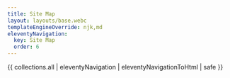 ```yaml
---
title: Site Map
layout: layouts/base.webc
templateEngineOverride: njk,md
eleventyNavigation:
  key: Site Map
  order: 6
---
```

<div class="more-line-height">
{{ collections.all | eleventyNavigation | eleventyNavigationToHtml | safe }}
</div>